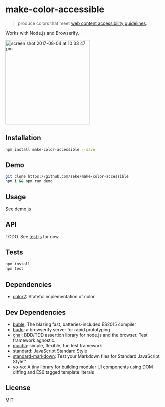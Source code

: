 # make-color-accessible 

> produce colors that meet [web content accessibility guidelines](https://www.w3.org/TR/WCAG/#visual-audio-contrast).

Works with Node.js and Browserify.

<img width="270" alt="screen shot 2017-08-04 at 10 33 47 pm" src="https://user-images.githubusercontent.com/2289/28993183-07da4ebc-7965-11e7-8fb3-bbcb27e26fbd.png">

## Installation

```sh
npm install make-color-accessible --save
```

## Demo

```sh
git clone https://github.com/zeke/make-color-accessible
npm i && npm run demo
```

## Usage

See [demo.js](demo.js)

## API

TODO. See [test.js](test.js) for now.

## Tests

```sh
npm install
npm test
```

## Dependencies

- [color2](https://github.com/dfcreative/color): Stateful implementation of color

## Dev Dependencies

- [buble](git+https://gitlab.com/Rich-Harris/buble.git): The blazing fast, batteries-included ES2015 compiler
- [budo](https://github.com/mattdesl/budo): a browserify server for rapid prototyping
- [chai](https://github.com/chaijs/chai): BDD/TDD assertion library for node.js and the browser. Test framework agnostic.
- [mocha](https://github.com/mochajs/mocha): simple, flexible, fun test framework
- [standard](https://github.com/feross/standard): JavaScript Standard Style
- [standard-markdown](): Test your Markdown files for Standard JavaScript Style™
- [yo-yo](https://github.com/maxogden/yo-yo): A tiny library for building modular UI components using DOM diffing and ES6 tagged template literals


## License

MIT
